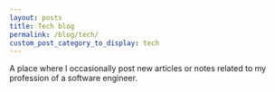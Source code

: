```yaml
---
layout: posts
title: Tech blog
permalink: /blog/tech/
custom_post_category_to_display: tech
---
```

A place where I occasionally post new articles or notes related to my profession of a software engineer.
